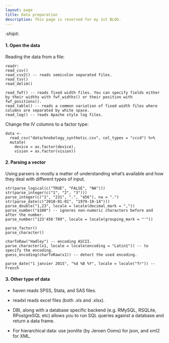 ```yaml
---
layout: page
title: Data preparation
description: This page is reserved for my 1st BLOG.
---
```


:shipit:

#### 1. Open the data
Reading the data from a file:
```
readr:
read_csv()
read_csv2() -- reads semicolon separated files.
read_tsv()
read_delim()

read_fwf() -- reads fixed width files. You can specify fields either by their widths with fwf_widths() or their position with fwf_positions().
read_table() -- reads a common variation of fixed width files where columns are separated by white space.
read_log() -- reads Apache style log files.
```

Change the IV columns to a factor type:
```
data <-
  read_csv("data/knobology_synthetic.csv", col_types = "cccd") %>%
  mutate(
    device = as.factor(device),
    vision = as.factor(vision))
```
#### 2. Parsing a vector

Using parsers is mostly a matter of understanding what’s available and how they deal with different types of input.

```
str(parse_logical(c("TRUE", "FALSE", "NA")))
str(parse_integer(c("1", "2", "3")))
parse_integer(c("1", "231", ".", "456"), na = ".")
str(parse_date(c("2010-01-01", "1979-10-14")))
parse_double("1,23", locale = locale(decimal_mark = ","))
parse_number("$100") -- ignores non-numeric characters before and after the number.
parse_number("123'456'789", locale = locale(grouping_mark = "'"))

parse_factor()
parse_character()

charToRaw("Hadley") -- encoding ASCII.
parse_character(x1, locale = locale(encoding = "Latin1")) -- to specify the encoding.
guess_encoding(charToRaw(x1)) -- detect the used encoding.

parse_date("1 janvier 2015", "%d %B %Y", locale = locale("fr")) -- French
```
#### 3. Other type of data
- haven reads SPSS, Stata, and SAS files.

- readxl reads excel files (both .xls and .xlsx).

- DBI, along with a database specific backend (e.g. RMySQL, RSQLite, RPostgreSQL etc) allows you to run SQL queries against a database and return a data frame.

- For hierarchical data: use jsonlite (by Jeroen Ooms) for json, and xml2 for XML.



